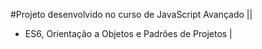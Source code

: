 #Projeto desenvolvido no curso de JavaScript Avançado ||
- ES6, Orientação a Objetos e Padrões de Projetos |
